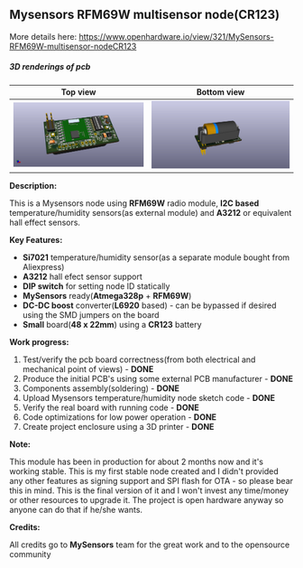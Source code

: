 ## Mysensors RFM69W multisensor node(CR123)
More details here: https://www.openhardware.io/view/321/MySensors-RFM69W-multisensor-nodeCR123

##### 3D renderings of pcb

Top view | Bottom view
------------ | -------------
![Alt text](3d/renderings/multisensor_cr123_top.png?raw=true "top view") | ![Alt text](3d/renderings/multisensor_cr123_bottom.png?raw=true "bottom view")



**Description:**

This is a Mysensors node using **RFM69W** radio module, **I2C based** temperature/humidity sensors(as external module) and **A3212** or equivalent hall effect sensors. 

**Key Features:**

 - **Si7021** temperature/humidity sensor(as a separate module bought from Aliexpress)
 - **A3212** hall efect sensor support
 - **DIP switch** for setting node ID statically
 - **MySensors** ready(**Atmega328p** + **RFM69W**)
 - **DC-DC boost** converter(**L6920** based) - can be bypassed if desired using the SMD jumpers on the board
 - **Small** board(**48 x 22mm**) using a **CR123** battery

**Work progress:**
 1. Test/verify the pcb board correctness(from both electrical and mechanical point of views) - **DONE**
 2. Produce the initial PCB's using some external PCB manufacturer - **DONE**
 3. Components assembly(soldering) - **DONE**
 4. Upload Mysensors temperature/humidity node sketch code - **DONE**
 5. Verify the real board with running code - **DONE**
 6. Code optimizations for low power operation - **DONE**
 7. Create project enclosure using a 3D printer - **DONE**

**Note:**

This module has been in production for about 2 months now and it's working stable. This is my first stable node created and I didn't provided any other features as signing support and SPI flash for OTA - so please bear this in mind. This is the final version of it and I won't invest any time/money or other resources to upgrade it. The project is open hardware anyway so anyone can do that if he/she wants.


**Credits:**
  
  All credits go to **MySensors** team for the great work and to the opensource community
